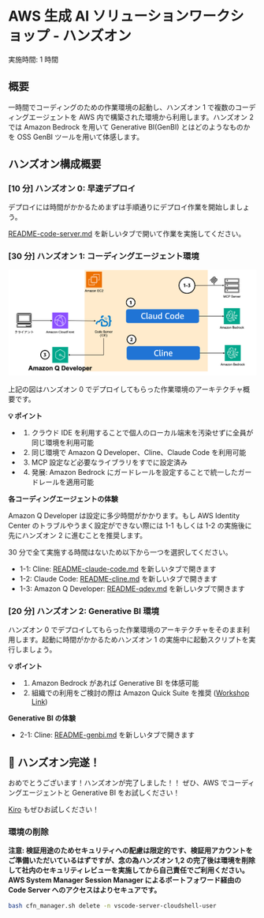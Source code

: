 # AWS 生成 AI ソリューションワークショップ - ハンズオン

実施時間: 1 時間

## 概要

一時間でコーディングのための作業環境の起動し、ハンズオン 1 で複数のコーディングエージェントを AWS 内で構築された環境から利用します。ハンズオン 2 では Amazon Bedrock を用いて Generative BI(GenBI) とはどのようなものかを OSS GenBI ツールを用いて体感します。

## ハンズオン構成概要

### [10 分] ハンズオン 0: 早速デプロイ

デプロイには時間がかかるためまずは手順通りにデプロイ作業を開始しましょう。

[README-code-server.md](./README-code-server.md) を新しいタブで開いて作業を実施してください。

### [30 分] ハンズオン 1: コーディングエージェント環境

![](./figs/handson1.png)

上記の図はハンズオン 0 でデプロイしてもらった作業環境のアーキテクチャ概要です。

**💡 ポイント**

- 1. クラウド IDE を利用することで個人のローカル端末を汚染せずに全員が同じ環境を利用可能
- 2. 同じ環境で Amazon Q Developer、Cline、Claude Code を利用可能
- 3. MCP 設定など必要なライブラリをすでに設定済み
- 4. 発展: Amazon Bedrock にガードレールを設定することで統一したガードレールを適用可能

**各コーディングエージェントの体験**

Amazon Q Developer は設定に多少時間がかかります。もし AWS Identity Center のトラブルやうまく設定ができない際には 1-1 もしくは 1-2 の実施後に先にハンズオン 2 に進むことを推奨します。

30 分で全て実施する時間はないため以下から一つを選択してください。

- 1-1: Cline: [README-claude-code.md](./README-claude-code.md) を新しいタブで開きます
- 1-2: Claude Code: [README-cline.md](./README-cline.md) を新しいタブで開きます
- 1-3: Amazon Q Developer: [README-qdev.md](./README-qdev.md) を新しいタブで開きます

### [20 分] ハンズオン 2: Generative BI 環境

ハンズオン 0 でデプロイしてもらった作業環境のアーキテクチャをそのまま利用します。起動に時間がかかるためハンズオン 1 の実施中に起動スクリプトを実行しましょう。

**💡 ポイント**

- 1. Amazon Bedrock があれば Generative BI を体感可能
- 2. 組織での利用をご検討の際は Amazon Quick Suite を推奨 ([Workshop Link](https://catalog.us-east-1.prod.workshops.aws/workshops/119307ce-4c43-4e96-887c-cd8454b3d229/en-US))

**Generative BI の体験**

- 2-1: Cline: [README-genbi.md](./README-genbi.md) を新しいタブで開きます

## 🎉 ハンズオン完遂！

おめでとうございます！ハンズオンが完了しました！！
ぜひ、AWS でコーディングエージェントと Generative BI をお試しください！

[Kiro](https://kiro.dev/) もぜひお試しください！

### 環境の削除

**注意: 検証用途のためセキュリティへの配慮は限定的です、検証用アカウントをご準備いただいているはずですが、念の為ハンズオン 1,2 の完了後は環境を削除して社内のセキュリティレビューを実施してから自己責任でご利用ください。AWS System Manager Session Manager によるポートフォワード経由の Code Server へのアクセスはよりセキュアです。**

```bash
bash cfn_manager.sh delete -n vscode-server-cloudshell-user
```